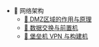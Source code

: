 - 🍑 网络架构
  - [🍇 DMZ区域的作用与原理](/workstudy/workstudy_DMZ.md)
  - [🍈 数据交换与前置机](/workstudy/workstudy_前置机.md)
  - [🍊 堡垒机 VPN 与构建机](/workstudy/workstudy_堡垒机.md)